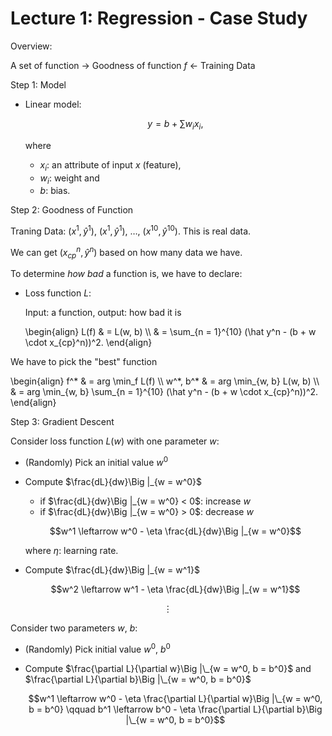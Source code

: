 # Lecture 1: Regression - Case Study

Overview:

A set of function -> Goodness of function $f$ <- Training Data

Step 1: Model

- Linear model: 

  $$y = b + \sum w_i x_i,$$

  where

  - $x_i$: an attribute of input $x$ (feature),
  - $w_i$: weight and
  - $b$: bias.

Step 2: Goodness of Function

Traning Data: $(x^1, \hat y^1)$, $(x^1, \hat y^1)$, $\dots$, $(x^{10}, \hat y^{10})$. This is real data. 

We can get $(x_{cp}^n, \hat y^n)$ based on how many data we have.

To determine *how bad* a function is, we have to declare:

- Loss function $L$: 

  Input: a function, output: how bad it is

  \begin{align}
    L(f) & = L(w, b) \\\\
         & = \sum_{n = 1}^{10} (\hat y^n - (b + w \cdot x_{cp}^n))^2.
  \end{align}

We have to pick the "best" function

\begin{align}
f^\* & = arg \min_f L(f) \\\\
w^\*, b^\* & = arg \min_{w, b} L(w, b) \\\\
         & = arg \min_{w, b} \sum_{n = 1}^{10} (\hat y^n - (b + w \cdot x_{cp}^n))^2.
\end{align}

Step 3: Gradient Descent

Consider loss function $L(w)$ with one parameter $w$:

- (Randomly) Pick an initial value $w^0$
- Compute $\frac{dL}{dw}\Big |_{w = w^0}$
    - if $\frac{dL}{dw}\Big |_{w = w^0} < 0$: increase $w$
    - if $\frac{dL}{dw}\Big |_{w = w^0} > 0$: decrease $w$

  $$w^1 \leftarrow w^0 - \eta \frac{dL}{dw}\Big |_{w = w^0}$$ 
  
  where $\eta$: learning rate.

- Compute $\frac{dL}{dw}\Big |_{w = w^1}$

  $$w^2 \leftarrow w^1 - \eta \frac{dL}{dw}\Big |_{w = w^1}$$

$$\vdots$$

Consider two parameters $w$, $b$:

- (Randomly) Pick initial value $w^0$, $b^0$
- Compute $\frac{\partial L}{\partial w}\Big |\_{w = w^0, b = b^0}$ and $\frac{\partial L}{\partial b}\Big |\_{w = w^0, b = b^0}$

  $$w^1 \leftarrow w^0 - \eta \frac{\partial L}{\partial w}\Big |\_{w = w^0, b = b^0} \qquad b^1 \leftarrow b^0 - \eta \frac{\partial L}{\partial b}\Big |\_{w = w^0, b = b^0}$$